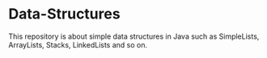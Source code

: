 # Data-Structures
This repository is about simple data structures in Java such as SimpleLists, ArrayLists, Stacks, LinkedLists and so on.
